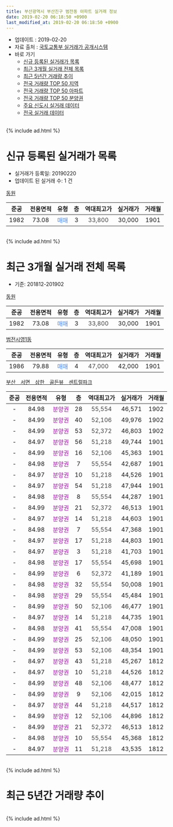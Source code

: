 ```yaml
---
title: 부산광역시 부산진구 범전동 아파트 실거래 정보
date: 2019-02-20 06:18:50 +0900
last_modified_at: 2019-02-20 06:18:50 +0900
---
```


* 업데이트 : 2019-02-20
* 자료 출처 : [국토교통부 실거래가 공개시스템](http://rt.molit.go.kr)
* 바로 가기
    * [신규 등록된 실거래가 목록](#신규-등록된-실거래가-목록)
    * [최근 3개월 실거래 전체 목록](#최근-3개월-실거래-전체-목록)
    * [최근 5년간 거래량 추이](#최근-5년간-거래량-추이)
    * [전국 거래량 TOP 50 지역](https://inasie.github.io/apt-trade-info/최근-3개월-전국에서-가장-거래가-많이-발생한-지역)
    * [전국 거래량 TOP 50 아파트](https://inasie.github.io/apt-trade-info/최근-3개월-전국에서-가장-거래가-많이-발생한-아파트)
    * [전국 거래량 TOP 50 분양권](https://inasie.github.io/apt-trade-info/최근-3개월-전국에서-가장-거래가-많이-발생한-분양권)
    * [주요 신도시 실거래 데이터](https://inasie.github.io/apt-trade-info/주요-신도시)
    * [전국 실거래 데이터](https://inasie.github.io/apt-trade-info/전국)
<br>
{% include ad.html %}
<br>

# 신규 등록된 실거래가 목록
* 실거래가 등록일: 20190220
* 업데이트 된 실거래 수: 1 건


[동원](https://search.naver.com/search.naver?query=%EB%B6%80%EC%82%B0%EA%B4%91%EC%97%AD%EC%8B%9C+%EB%B6%80%EC%82%B0%EC%A7%84%EA%B5%AC+%EB%B2%94%EC%A0%84%EB%8F%99+%EB%8F%99%EC%9B%90)

|준공|전용면적|유형|층|역대최고가|실거래가|거래월|
|:---:|:---:|:---:|:---:|:---:|:---:|:---:|
|1982|73.08|<span style="color:#4285f3">매매</span>|3|<span style="color:#444444">33,800</span>|30,000|1901|


<br>
{% include ad.html %}
<br>

# 최근 3개월 실거래 전체 목록
* 기준: 201812-201902


[동원](https://search.naver.com/search.naver?query=%EB%B6%80%EC%82%B0%EA%B4%91%EC%97%AD%EC%8B%9C+%EB%B6%80%EC%82%B0%EC%A7%84%EA%B5%AC+%EB%B2%94%EC%A0%84%EB%8F%99+%EB%8F%99%EC%9B%90)

|준공|전용면적|유형|층|역대최고가|실거래가|거래월|
|:---:|:---:|:---:|:---:|:---:|:---:|:---:|
|1982|73.08|<span style="color:#4285f3">매매</span>|3|<span style="color:#444444">33,800</span>|30,000|1901|

[범전시영1동](https://search.naver.com/search.naver?query=%EB%B6%80%EC%82%B0%EA%B4%91%EC%97%AD%EC%8B%9C+%EB%B6%80%EC%82%B0%EC%A7%84%EA%B5%AC+%EB%B2%94%EC%A0%84%EB%8F%99+%EB%B2%94%EC%A0%84%EC%8B%9C%EC%98%811%EB%8F%99)

|준공|전용면적|유형|층|역대최고가|실거래가|거래월|
|:---:|:---:|:---:|:---:|:---:|:---:|:---:|
|1986|79.88|<span style="color:#4285f3">매매</span>|4|<span style="color:#444444">47,000</span>|42,000|1901|

[부산　서면　삼한　골든뷰　센트럴파크](https://search.naver.com/search.naver?query=%EB%B6%80%EC%82%B0%EA%B4%91%EC%97%AD%EC%8B%9C+%EB%B6%80%EC%82%B0%EC%A7%84%EA%B5%AC+%EB%B2%94%EC%A0%84%EB%8F%99+%EB%B6%80%EC%82%B0%E3%80%80%EC%84%9C%EB%A9%B4%E3%80%80%EC%82%BC%ED%95%9C%E3%80%80%EA%B3%A8%EB%93%A0%EB%B7%B0%E3%80%80%EC%84%BC%ED%8A%B8%EB%9F%B4%ED%8C%8C%ED%81%AC)

|준공|전용면적|유형|층|역대최고가|실거래가|거래월|
|:---:|:---:|:---:|:---:|:---:|:---:|:---:|
|-|84.98|<span style="color:#9C11A5">분양권</span>|28|<span style="color:#444444">55,554</span>|46,571|1902|
|-|84.99|<span style="color:#9C11A5">분양권</span>|40|<span style="color:#444444">52,106</span>|49,976|1902|
|-|84.99|<span style="color:#9C11A5">분양권</span>|53|<span style="color:#444444">52,372</span>|46,803|1902|
|-|84.97|<span style="color:#9C11A5">분양권</span>|56|<span style="color:#444444">51,218</span>|49,744|1901|
|-|84.99|<span style="color:#9C11A5">분양권</span>|16|<span style="color:#444444">52,106</span>|45,363|1901|
|-|84.98|<span style="color:#9C11A5">분양권</span>|7|<span style="color:#444444">55,554</span>|42,687|1901|
|-|84.97|<span style="color:#9C11A5">분양권</span>|10|<span style="color:#444444">51,218</span>|44,526|1901|
|-|84.97|<span style="color:#9C11A5">분양권</span>|54|<span style="color:#444444">51,218</span>|47,944|1901|
|-|84.98|<span style="color:#9C11A5">분양권</span>|8|<span style="color:#444444">55,554</span>|44,287|1901|
|-|84.99|<span style="color:#9C11A5">분양권</span>|21|<span style="color:#444444">52,372</span>|46,513|1901|
|-|84.97|<span style="color:#9C11A5">분양권</span>|14|<span style="color:#444444">51,218</span>|44,603|1901|
|-|84.98|<span style="color:#9C11A5">분양권</span>|7|<span style="color:#444444">55,554</span>|47,368|1901|
|-|84.97|<span style="color:#9C11A5">분양권</span>|17|<span style="color:#444444">51,218</span>|44,803|1901|
|-|84.97|<span style="color:#9C11A5">분양권</span>|3|<span style="color:#444444">51,218</span>|41,703|1901|
|-|84.98|<span style="color:#9C11A5">분양권</span>|17|<span style="color:#444444">55,554</span>|45,698|1901|
|-|84.99|<span style="color:#9C11A5">분양권</span>|6|<span style="color:#444444">52,372</span>|41,189|1901|
|-|84.98|<span style="color:#9C11A5">분양권</span>|32|<span style="color:#444444">55,554</span>|50,008|1901|
|-|84.98|<span style="color:#9C11A5">분양권</span>|29|<span style="color:#444444">55,554</span>|45,484|1901|
|-|84.99|<span style="color:#9C11A5">분양권</span>|50|<span style="color:#444444">52,106</span>|46,477|1901|
|-|84.97|<span style="color:#9C11A5">분양권</span>|14|<span style="color:#444444">51,218</span>|44,735|1901|
|-|84.98|<span style="color:#9C11A5">분양권</span>|41|<span style="color:#444444">55,554</span>|47,008|1901|
|-|84.99|<span style="color:#9C11A5">분양권</span>|25|<span style="color:#444444">52,106</span>|48,050|1901|
|-|84.99|<span style="color:#9C11A5">분양권</span>|53|<span style="color:#444444">52,106</span>|48,354|1901|
|-|84.97|<span style="color:#9C11A5">분양권</span>|43|<span style="color:#444444">51,218</span>|45,267|1812|
|-|84.97|<span style="color:#9C11A5">분양권</span>|10|<span style="color:#444444">51,218</span>|44,526|1812|
|-|84.99|<span style="color:#9C11A5">분양권</span>|48|<span style="color:#444444">52,106</span>|48,477|1812|
|-|84.99|<span style="color:#9C11A5">분양권</span>|9|<span style="color:#444444">52,106</span>|42,015|1812|
|-|84.97|<span style="color:#9C11A5">분양권</span>|44|<span style="color:#444444">51,218</span>|44,517|1812|
|-|84.99|<span style="color:#9C11A5">분양권</span>|12|<span style="color:#444444">52,106</span>|44,896|1812|
|-|84.99|<span style="color:#9C11A5">분양권</span>|21|<span style="color:#444444">52,372</span>|46,513|1812|
|-|84.98|<span style="color:#9C11A5">분양권</span>|10|<span style="color:#444444">55,554</span>|45,368|1812|
|-|84.97|<span style="color:#9C11A5">분양권</span>|11|<span style="color:#444444">51,218</span>|43,535|1812|


<br>
{% include ad.html %}
<br>

# 최근 5년간 거래량 추이


<div style="width:100%;">
    <canvas id="deal_progress" height="200"></canvas>
</div>

<script>
new Chart(document.getElementById("deal_progress"), {
    type: 'line',
    data: {
        labels: ['201402','201403','201404','201405','201406','201407','201408','201409','201410','201411','201412','201501','201502','201503','201504','201505','201506','201507','201508','201509','201510','201511','201512','201601','201602','201603','201604','201605','201606','201607','201608','201609','201610','201611','201612','201701','201702','201703','201704','201705','201706','201707','201708','201709','201710','201711','201712','201801','201802','201803','201804','201805','201806','201807','201808','201809','201810','201811','201812','201901','201902'],
        datasets: [{
            label: '매매',
            pointRadius: 1,
            data: [2, 0, 3, 0, 2, 1, 0, 2, 1, 4, 0, 1, 4, 1, 4, 1, 1, 3, 4, 0, 2, 0, 2, 0, 1, 2, 3, 3, 2, 3, 5, 0, 5, 4, 2, 5, 9, 5, 3, 3, 5, 2, 5, 6, 2, 1, 2, 7, 4, 13, 7, 14, 7, 6, 6, 7, 10, 13, 9, 22, 3],
            borderColor: "rgba(255, 201, 14, 1)",
            backgroundColor: "rgba(255, 201, 14, 0.5)",
            fill: false,
            lineTension: 0
        },{
            label: '전월세',
            pointRadius: 1,
            data: [0, 1, 1, 0, 2, 1, 1, 1, 1, 0, 1, 0, 0, 0, 2, 1, 1, 0, 1, 2, 2, 1, 0, 0, 1, 2, 1, 2, 1, 2, 1, 2, 0, 3, 3, 2, 2, 6, 6, 2, 1, 3, 1, 3, 4, 1, 2, 0, 1, 6, 4, 4, 0, 0, 0, 1, 1, 1, 0, 0, 0],
            borderColor: "rgba(0, 141, 185, 1)",
            backgroundColor: "rgba(0, 141, 185, 0.5)",
            fill: false,
            lineTension: 0
        }
        ]
    },
    options: {
        responsive: true,
        title: {
            display: false
        },
        tooltips: {
            mode: 'index',
            intersect: false
        },
        hover: {
            mode: 'nearest',
            intersect: true
        },
        scales: {
            xAxes: [{
                display: true,
                scaleLabel: {
                    display: true,
                    labelString: '년/월'
                }
            }],
            yAxes: [{
                display: true,
                ticks: {
                    suggestedMin: 0,
                },
                scaleLabel: {
                    display: true,
                    labelString: '실거래 수'
                }
            }]
        }
    }
});

</script>


<br>
{% include ad.html %}
<br>

